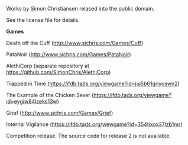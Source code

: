 Works by Simon Christiansen relased into the public domain. 

See the license file for details.

<b>Games</b>

Death off the Cuff (http://www.sichris.com/Games/Cuff)

PataNoir (http://www.sichris.com/Games/PataNoir)

AlethiCorp (separate repository at https://github.com/SimonChris/AlethiCorp)

Trapped in Time (https://ifdb.tads.org/viewgame?id=juj5b61griyoswn2)

The Example of the Chicken Sexer (https://ifdb.tads.org/viewgame?id=eygiw84lzeks13w)

Grief (http://www.sichris.com/Games/Grief)

Internal Vigilance (https://ifdb.tads.org/viewgame?id=354tixox37lzb1mr)
<div>Competition release. The source code for release 2 is not available.</div>